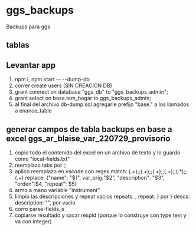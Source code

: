 # ggs_backups

Backups para ggs

## tablas

## Levantar app

1. npm i, npm start -- --dump-db
2. correr create users (SIN CREACIÓN DB)
3. grant connect on database "ggs_db" to "ggs_backups_admin";
4. grant select on base.tem_hogar to ggs_backups_admin;
5. al final del archivo db-dump.sql agregarle prefijo "base." a los llamados a enance_table

## generar campos de tabla backups en base a excel ggs_ar_blaise_var_220729_provisorio

1. copio todo el contenido del excel en un archivo de texto y lo guardo como "local-fields.txt"
2. reemplazo tabs por ;;
3. aplico reemplazo en vscode con regex
   match: (.+);;(.+);;(.+);;(.+);;(.\*);;(.+)
   replace: {"name": "$1", var_orig:"$2", "description": "$3", "orden":$4, "repeat": $5}
4. armo a mano variable "instrument"
5. limpio las descripciones y repeat vacios
   repeats: , repeat: } por }
   descs: description: "", por vacio
6. corro parse-fields.js
7. copiarse resultado y sacar respid (porque lo construye con type text y va con integer)
